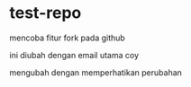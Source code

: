 # test-repo

mencoba fitur fork pada github

ini diubah dengan email utama coy

mengubah dengan memperhatikan perubahan

